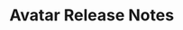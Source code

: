 <!-- Release notes authoring guidelines: http://keepachangelog.com/ -->

# Avatar Release Notes

<!-- ## [Unreleased] -->

<!--## [VERSION] - [RELEASE_DATE]-->
